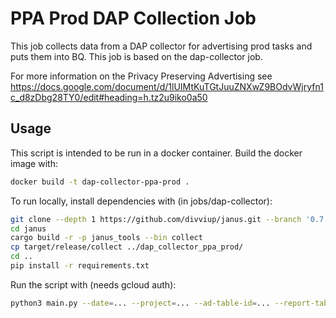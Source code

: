 # PPA Prod DAP Collection Job

This job collects data from a DAP collector for advertising prod tasks and puts them into BQ. This job is based on the dap-collector job.

For more information on the Privacy Preserving Advertising see https://docs.google.com/document/d/1lUIMtKuTGtJuuZNXwZ9BOdvWjryfn1c_d8zDbg28TY0/edit#heading=h.tz2u9iko0a50

## Usage

This script is intended to be run in a docker container.
Build the docker image with:

```sh
docker build -t dap-collector-ppa-prod .
```

To run locally, install dependencies with (in jobs/dap-collector):

```sh
git clone --depth 1 https://github.com/divviup/janus.git --branch '0.7.20'
cd janus
cargo build -r -p janus_tools --bin collect
cp target/release/collect ../dap_collector_ppa_prod/
cd ..
pip install -r requirements.txt
```

Run the script with (needs gcloud auth):

```sh
python3 main.py --date=... --project=... --ad-table-id=... --report-table-id=... --auth-token=... --hpke-private-key=... --task-config-url=... --ad-config-url=...
```
